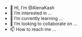 - 👋 Hi, I’m @AlenaKash
- 👀 I’m interested in ...
- 🌱 I’m currently learning ...
- 💞️ I’m looking to collaborate on ...
- 📫 How to reach me ...

<!---
AlenaKash/AlenaKash is a ✨ special ✨ repository because its `README.md` (this file) appears on your GitHub profile.
You can click the Preview link to take a look at your changes.
--->
